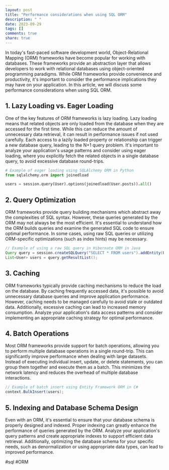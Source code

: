 ```yaml
---
layout: post
title: "Performance considerations when using SQL ORM"
description: " "
date: 2023-09-29
tags: []
comments: true
share: true
---
```


In today's fast-paced software development world, Object-Relational Mapping (ORM) frameworks have become popular for working with databases. These frameworks provide an abstraction layer that allows developers to work with relational databases using object-oriented programming paradigms. While ORM frameworks provide convenience and productivity, it's important to consider the performance implications they may have on your application. In this article, we will discuss some performance considerations when using SQL ORM.

## 1. Lazy Loading vs. Eager Loading

One of the key features of ORM frameworks is lazy loading. Lazy loading means that related objects are only loaded from the database when they are accessed for the first time. While this can reduce the amount of unnecessary data retrieval, it can result in performance issues if not used carefully. Each access to a lazily loaded property or relationship can trigger a new database query, leading to the N+1 query problem. It's important to analyze your application's usage patterns and consider using eager loading, where you explicitly fetch the related objects in a single database query, to avoid excessive database round-trips.

```python
# Example of eager loading using SQLAlchemy ORM in Python
from sqlalchemy.orm import joinedload

users = session.query(User).options(joinedload(User.posts)).all()
```

## 2. Query Optimization

ORM frameworks provide query building mechanisms which abstract away the complexities of SQL syntax. However, these queries generated by the ORM may not always be the most efficient. It's essential to understand how the ORM builds queries and examine the generated SQL code to ensure optimal performance. In some cases, using raw SQL queries or utilizing ORM-specific optimizations (such as index hints) may be necessary.

```java
// Example of using a raw SQL query in Hibernate ORM in Java
Query query = session.createSQLQuery("SELECT * FROM users").addEntity(User.class);
List<User> users = query.getResultList();
```

## 3. Caching

ORM frameworks typically provide caching mechanisms to reduce the load on the database. By caching frequently accessed data, it's possible to avoid unnecessary database queries and improve application performance. However, caching needs to be managed carefully to avoid stale or outdated data. Additionally, excessive caching can lead to increased memory consumption. Analyze your application's data access patterns and consider implementing an appropriate caching strategy for optimal performance.

## 4. Batch Operations

Most ORM frameworks provide support for batch operations, allowing you to perform multiple database operations in a single round-trip. This can significantly improve performance when dealing with large datasets. Instead of executing individual insert, update, or delete statements, you can group them together and execute them as a batch. This minimizes the network latency and reduces the overhead of multiple database interactions.

```csharp
// Example of batch insert using Entity Framework ORM in C#
context.BulkInsert(users);
```

## 5. Indexing and Database Schema Design

Even with an ORM, it's essential to ensure that your database schema is properly designed and indexed. Proper indexing can greatly enhance the performance of queries generated by the ORM. Analyze your application's query patterns and create appropriate indexes to support efficient data retrieval. Additionally, optimizing the database schema for your specific needs, such as denormalization or using appropriate data types, can lead to improved performance.

#sql #ORM